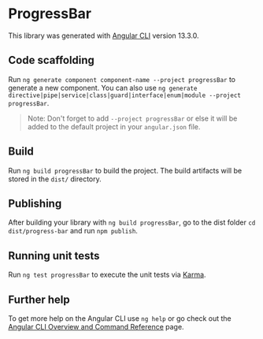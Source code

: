# ProgressBar

This library was generated with [Angular CLI](https://github.com/angular/angular-cli) version 13.3.0.

## Code scaffolding

Run `ng generate component component-name --project progressBar` to generate a new component. You can also use `ng generate directive|pipe|service|class|guard|interface|enum|module --project progressBar`.
> Note: Don't forget to add `--project progressBar` or else it will be added to the default project in your `angular.json` file. 

## Build

Run `ng build progressBar` to build the project. The build artifacts will be stored in the `dist/` directory.

## Publishing

After building your library with `ng build progressBar`, go to the dist folder `cd dist/progress-bar` and run `npm publish`.

## Running unit tests

Run `ng test progressBar` to execute the unit tests via [Karma](https://karma-runner.github.io).

## Further help

To get more help on the Angular CLI use `ng help` or go check out the [Angular CLI Overview and Command Reference](https://angular.io/cli) page.
